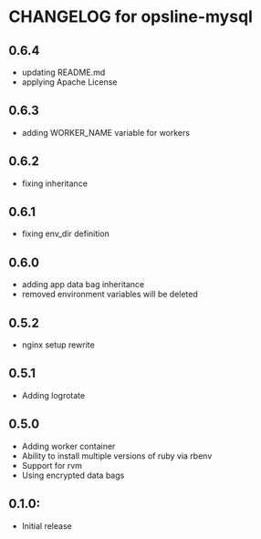 # CHANGELOG for opsline-mysql

## 0.6.4
* updating README.md
* applying Apache License

## 0.6.3
* adding WORKER_NAME variable for workers

## 0.6.2
* fixing inheritance

## 0.6.1
* fixing env_dir definition

## 0.6.0
* adding app data bag inheritance
* removed environment variables will be deleted

## 0.5.2
* nginx setup rewrite

## 0.5.1
* Adding logrotate

## 0.5.0
* Adding worker container
* Ability to install multiple versions of ruby via rbenv
* Support for rvm
* Using encrypted data bags

## 0.1.0:
* Initial release
